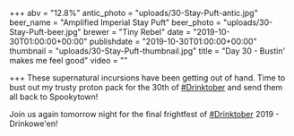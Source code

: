 +++
abv = "12.8%"
antic_photo = "uploads/30-Stay-Puft-antic.jpg"
beer_name = "Amplified Imperial Stay Puft"
beer_photo = "uploads/30-Stay-Puft-beer.jpg"
brewer = "Tiny Rebel"
date = "2019-10-30T01:00:00+00:00"
publishdate = "2019-10-30T01:00:00+00:00"
thumbnail = "uploads/30-Stay-Puft-thumbnail.jpg"
title = "Day 30 - Bustin' makes me feel good"
video = ""

+++
These supernatural incursions have been getting out of hand. Time to bust out my trusty proton pack for the 30th of [#Drinktober](https://www.facebook.com/hashtag/drinktober?source=feed_text&epa=HASHTAG) and send them all back to Spookytown!

Join us again tomorrow night for the final frightfest of [#Drinktober](https://www.facebook.com/hashtag/drinktober?source=feed_text&epa=HASHTAG) 2019 - Drinkowe'en!
